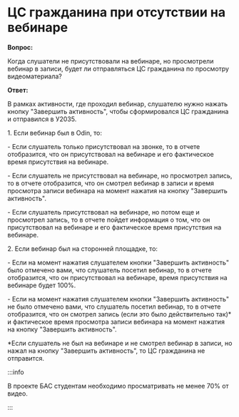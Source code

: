# ЦС гражданина при отсутствии на вебинаре

**Вопрос:**

Когда слушатели не присутствовали на вебинаре, но просмотрели вебинар в записи, будет ли отправляться ЦС гражданина по просмотру видеоматериала?

**Ответ:**

В рамках активности, где проходил вебинар, слушателю нужно нажать кнопку "Завершить активность", чтобы сформировался ЦС гражданина и отправился в У2035.

1\. Если вебинар был в Odin, то:

\- Если слушатель только присутствовал на звонке, то в отчете отобразится, что он присутствовал на вебинаре и его фактическое время присутствия на вебинаре.

\- Если слушатель не присутствовал на вебинаре, но просмотрел запись, то в отчете отобразится, что он смотрел вебинар в записи и время просмотра записи вебинара на момент нажатия на кнопку "Завершить активность".

\- Если слушатель присутствовал на вебинаре, но потом еще и просмотрел запись, то в отчете пойдет информация о том, что он присутствовал на вебинаре и его фактическое время присутствия на вебинаре.

2\. Если вебинар был на сторонней площадке, то:

\- Если на момент нажатия слушателем кнопки "Завершить активность" было отмечено вами, что слушатель посетил вебинар, то в отчете отобразится, что он присутствовал на вебинаре, время присутствия на вебинаре будет 100%.

\- Если на момент нажатия слушателем кнопки "Завершить активность" не было отмечено вами, что слушатель посетил вебинар, то в отчете отобразится, что он смотрел запись (если это было действительно так)\* и фактическое время просмотра записи вебинара на момент нажатия на кнопку "Завершить активность".

\*Если слушатель не был на вебинаре и не смотрел вебинар в записи, но нажал на кнопку "Завершить активность", то ЦС гражданина не отправится.

:::info

В проекте БАС студентам необходимо просматривать не менее 70% от видео.

:::
